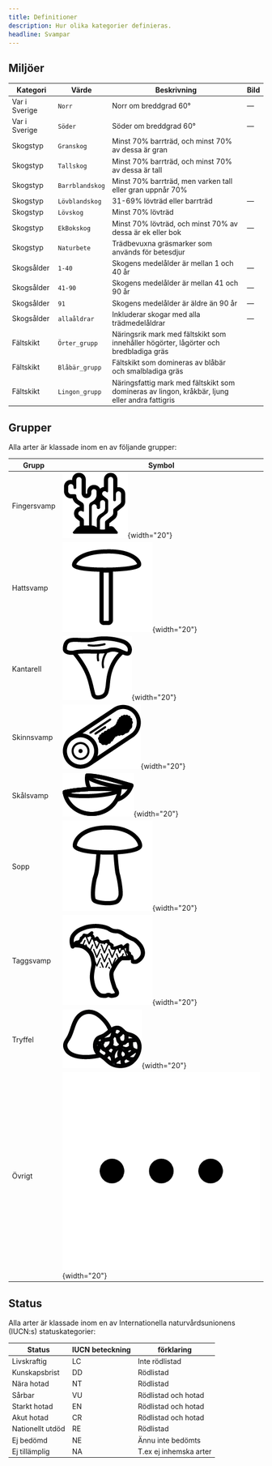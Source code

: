 ```yaml
---
title: Definitioner
description: Hur olika kategorier definieras.
headline: Svampar
---
```

## Miljöer

| Kategori      | Värde               | Beskrivning                                                                                   | Bild                                                                         |
| ------------- | ------------------- | --------------------------------------------------------------------------------------------- | ---------------------------------------------------------------------------- |
| Var i Sverige | `Norr`              | Norr om breddgrad 60°                                                                           | —                                                                            |
| Var i Sverige | `Söder`             | Söder om breddgrad 60°                                                                          | —                                                                            |
| Skogstyp      | `Granskog`          | Minst 70% barrträd, och minst 70% av dessa är gran                                            | <a href="/images/miljo/granskog.png" target="_blank" rel="noopener noreferrer"><NuxtImg src="/images/miljo/granskog.png" alt="Granskog" width="100" /></a>       |
| Skogstyp      | `Tallskog`          | Minst 70% barrträd, och minst 70% av dessa är tall                                            | <a href="/images/miljo/tallskog.png" target="_blank" rel="noopener noreferrer"><NuxtImg src="/images/miljo/tallskog.png" alt="Tallskog" width="100" /></a>       |
| Skogstyp      | `Barrblandskog`     | Minst 70% barrträd, men varken tall eller gran uppnår 70%                                      | <a href="/images/miljo/barrblandskog.png" target="_blank" rel="noopener noreferrer"><NuxtImg src="/images/miljo/barrblandskog.png" alt="Barrblandskog" width="100" /></a> |
| Skogstyp      | `Lövblandskog`      | 31-69% lövträd eller barrträd                                                                  | —                                                                            |
| Skogstyp      | `Lövskog`           | Minst 70% lövträd                                                                              | <a href="/images/miljo/lövskog.png" target="_blank" rel="noopener noreferrer"><NuxtImg src="/images/miljo/lövskog.png" alt="Lövskog" width="100" /></a>         |
| Skogstyp      | `EkBokskog`         | Minst 70% lövträd, och minst 70% av dessa är ek eller bok                                     | —                                                                            |
| Skogstyp      | `Naturbete`         | Trädbevuxna gräsmarker som används för betesdjur                                              | <a href="/images/miljo/naturbete.png" target="_blank" rel="noopener noreferrer"><NuxtImg src="/images/miljo/naturbete.png" alt="Naturbete" width="100" /></a>     |
| Skogsålder    | `1-40`              | Skogens medelålder är mellan 1 och 40 år                                                      | —                                                                            |
| Skogsålder    | `41-90`             | Skogens medelålder är mellan 41 och 90 år                                                     | —                                                                            |
| Skogsålder    | `91`                | Skogens medelålder är äldre än 90 år                                                          | —                                                                            |
| Skogsålder    | `allaåldrar`        | Inkluderar skogar med alla trädmedelåldrar                                                    | —                                                                            |
| Fältskikt     | `Örter_grupp`       | Näringsrik mark med fältskikt som innehåller högörter, lågörter och bredbladiga gräs           | <a href="/images/miljo/lagort.png" target="_blank" rel="noopener noreferrer"><NuxtImg src="/images/miljo/lagort.png" alt="Örter" width="100" /></a>            |
| Fältskikt     | `Blåbär_grupp`      | Fältskikt som domineras av blåbär och smalbladiga gräs                                         | <a href="/images/miljo/blabar.png" target="_blank" rel="noopener noreferrer"><NuxtImg src="/images/miljo/blabar.png" alt="Blåbär" width="100" /></a>           |
| Fältskikt     | `Lingon_grupp`      | Näringsfattig mark med fältskikt som domineras av lingon, kråkbär, ljung eller andra fattigris | <a href="/images/miljo/lingon.png" target="_blank" rel="noopener noreferrer"><NuxtImg src="/images/miljo/lingon.png" alt="Lingon" width="100" /></a>           |

## Grupper
Alla arter är klassade inom en av följande grupper: 

| Grupp | Symbol |
|---|---|
| Fingersvamp | ![fingersvamp](images/svampgrupp/fingersvamp.png){width="20"} |
| Hattsvamp | ![hattsvamp](images/svampgrupp/hattsvamp.png){width="20"}|
| Kantarell | ![kantarell](images/svampgrupp/kantarell.png){width="20"}|
| Skinnsvamp | ![skinnsvamp](images/svampgrupp/skinnsvamp.png){width="20"}|
| Skålsvamp | ![skålsvamp](images/svampgrupp/skalsvamp.png){width="20"}|
| Sopp | ![sopp](images/svampgrupp/sopp.png){width="20"}|
| Taggsvamp | ![taggsvamp](images/svampgrupp/taggsvamp.png){width="20"}|
| Tryffel | ![tryffel](images/svampgrupp/tryffel.png){width="20"}|
| Övrigt | ![övrigt](images/svampgrupp/ovrigt.png){width="20"}| 

## Status
Alla arter är klassade inom en av Internationella naturvårdsunionens (IUCN:s) statuskategorier: 

| Status | IUCN beteckning | förklaring
|---|---|---|
| Livskraftig  | LC  | Inte rödlistad |
| Kunskapsbrist  | DD | Rödlistad |
| Nära hotad  | NT | Rödlistad |
| Sårbar  | VU |  Rödlistad och hotad |
| Starkt hotad  | EN |  Rödlistad och hotad |
| Akut hotad  | CR |  Rödlistad och hotad |
| Nationellt utdöd  | RE | Rödlistad |
| Ej bedömd  | NE | Ännu inte bedömts |
| Ej tillämplig  | NA | T.ex ej inhemska arter | 